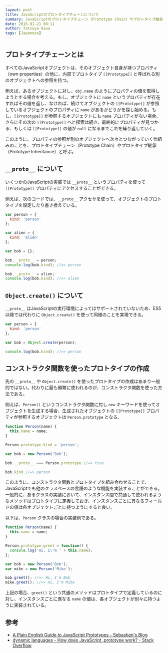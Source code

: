 ```yaml
---
layout: post
title: JavaScriptのプロトタイプチェーンについて
summary: JavaScriptのプロトタイプチェーン（Prototype Chain）やプロトタイプ継承（Prototype Inheritance）について熱く語ってます
date: 2015-01-21 08:11
author: Tatsuya Oiwa
tags: [Japanese]
---
```


## プロトタイプチェーンとは

すべてのJavaScriptオブジェクトは、そのオブジェクト自身が持つプロパティ（own properties）の他に、内部でプロトタイプ `[[Prototype]]` と呼ばれる別のオブジェクトへの参照を持つ。

例えば、あるオブジェクトに対し、`obj.name` のようにプロパティの値を取得しようとする場合を考える。もし、オブジェクトに `name` というプロパティが存在すればその値を返し、なければ、続けてオブジェクトの `[[Prototype]]` が参照しているオブジェクトのプロパティに `name` があるかどうかを探し始める。もし、`[[Prototype]]` が参照するオブジェクトにも `name` プロパティがない場合、さらにその次の `[[Prototype]]` へと探索は続き、最終的にプロパティが見つかる、もしくは `[[Prototype]]` の値が `null` になるまでこれを繰り返していく。

このように、プロパティの参照が別のオブジェクトへ次々とつながっていく仕組みのことを、プロトタイプチェーン（Prototype Chain）やプロトタイプ継承（Prototype Inheritance）と呼ぶ。

## `__proto__` について

いくつかのJavaScriptの実装では `__proto__` というプロパティを使って `[[Prototype]]` プロパティにアクセスすることができる。

例えば、次のコードでは、`__proto__` アクセサを使って、オブジェクトのプロトタイプを設定したり書き換えている。

```js
var person = {
  kind: 'person'
};

var alien = {
  kind: 'alien'
};

var bob = {};

bob.__proto__ = person;
console.log(bob.kind); //=> person

bob.__proto__ = alien;
console.log(bob.kind); //=> alien
```

## `Object.create()` について

`__proto__` はJavaScriptの実行環境によってはサポートされていないため、ES5以降では代わりに `Object.create()` を使って同様のことを実現できる。

```js
var person = {
  kind: 'person'
};

var bob = Object.create(person);

console.log(bob.kind); //=> person
```

## コンストラクタ関数を使ったプロトタイプの作成

先の `__proto__` や `Object.create()` を使ったプロトタイプの作成はあまり一般的ではない。代わりに最も頻繁に使われるのが、コンストラクタ関数を使った方法である。

例えば、`Person()` というコンストラクタ関数に対し `new` キーワードを使ってオブジェクトを生成する場合、生成されたオブジェクトの `[[Prototype]]` プロパティが参照するオブジェクトは `Person.prototype` となる。

```js
function Person(name) {
  this.name = name;
}

Person.prototype.kind = 'person';

var bob = new Person('Bob');

bob.__proto__ === Person.prototype //=> true

bob.kind //=> person
```

このように、コンストラクタ関数とプロトタイプを組み合わせることで、JavaScriptでも他のクラスベースの言語のような機能を実装することができる。一般的に、あるクラスの実装において、インスタンス間で共通して使われるようなメソッドはプロトタイプに定義しておき、インスタンスごとに異なるフィールドの値は各オブジェクトごとに持つようにすると良い。

以下は、`Person` クラスの場合の実装例である。

```js
function Person(name) {
  this.name = name;
}

Person.prototype.greet = function() {
  console.log('Hi, I\'m ' + this.name);
};

var bob = new Person('Bob');
var mike = new Person('Mike');

bob.greet(); //=> Hi, I'm Bob
mike.greet(); //=> Hi, I'm Mike
```

上記の場合、`greet()` という共通のメソッドはプロトタイプで定義しているのに対し、インスタンスごとに異なる `name` の値は、各オブジェクトが別々に持つように実装されている。

## 参考

- [A Plain English Guide to JavaScript Prototypes - Sebastian's Blog](http://sporto.github.io/blog/2013/02/22/a-plain-english-guide-to-javascript-prototypes/)
- [dynamic languages - How does JavaScript .prototype work? - Stack Overflow](http://stackoverflow.com/questions/572897/how-does-javascript-prototype-work)
